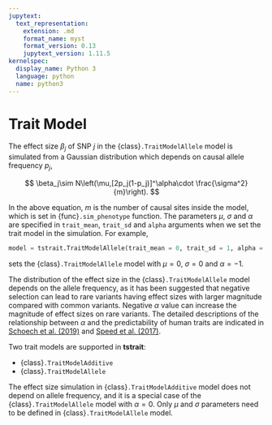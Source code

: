 ```yaml
---
jupytext:
  text_representation:
    extension: .md
    format_name: myst
    format_version: 0.13
    jupytext_version: 1.11.5
kernelspec:
  display_name: Python 3
  language: python
  name: python3
---
```


# Trait Model

The effect size $\beta_j$ of SNP $j$ in the {class}`.TraitModelAllele` model is simulated from a Gaussian distribution which depends on causal allele frequency $p_j$,

$$
    \beta_j\sim N\left(\mu,[2p_j(1-p_j)]^\alpha\cdot \frac{\sigma^2}{m}\right).
$$

In the above equation, $m$ is the number of causal sites inside the model, which is set in {func}`.sim_phenotype` function. The parameters $\mu$, $\sigma$ and $\alpha$ are specified in `trait_mean`, `trait_sd` and `alpha` arguments when we set the trait model in the simulation. For example,

```Python
model = tstrait.TraitModelAllele(trait_mean = 0, trait_sd = 1, alpha = -1)
```

sets the {class}`.TraitModelAllele` model with $\mu=0$, $\sigma=0$ and $\alpha=-1$.

The distribution of the effect size in the {class}`.TraitModelAllele` model depends on the allele frequency, as it has been suggested that negative selection can lead to rare variants having effect sizes with larger magnitude compared with common variants. Negative $\alpha$ value can increase the magnitude of effect sizes on rare variants. The detailed descriptions of the relationship between $\alpha$ and the predictability of human traits are indicated in [Schoech et al. (2019)](https://doi.org/10.1038/s41467-019-08424-6) and [Speed et al. (2017)](https://doi.org/10.1038/ng.3865).

Two trait models are supported in **tstrait**:

- {class}`.TraitModelAdditive`
- {class}`.TraitModelAllele`


The effect size simulation in {class}`.TraitModelAdditive` model does not depend on allele frequency, and it is a special case of the {class}`.TraitModelAllele` model with $\alpha = 0$. Only $\mu$ and $\sigma$ parameters need to be defined in {class}`.TraitModelAllele` model.